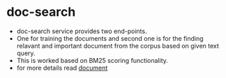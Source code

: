 # doc-search
* doc-search service provides two end-points.  
* One for training the documents and second one is for the finding relavant and important document from the corpus based on given text query.  
* This is worked based on BM25 scoring functionality.  
* for more details read [document](https://github.com/sdpatel1026/doc-search/blob/master/document.md)  
